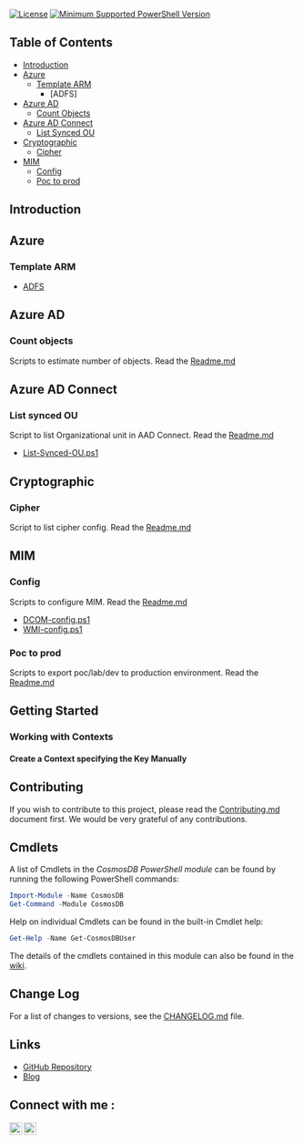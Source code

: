 [![License](https://img.shields.io/badge/License-MIT-blue.svg)]()
[![Minimum Supported PowerShell Version](https://img.shields.io/badge/PS-5.1-blue.svg)]()

## Table of Contents
- [Introduction](#introduction)
- [Azure](#Azure)
  - [Template ARM](#Template-ARM)
    - [ADFS]
- [Azure AD](#Azure-AD)
  - [Count Objects](#Count-Objects)
- [Azure AD Connect](#Azure-AD-Connect)
  - [List Synced OU](#List-Synced-OU)
- [Cryptographic](#Cryptographic)
  - [Cipher](#Cipher)
- [MIM](#MIM)
  - [Config](#config)
  - [Poc to prod](#poc-to-prod)
## Introduction

## Azure
### Template ARM
* [ADFS](https://github.com/IdSec-Inc/Public/blob/master/Azure/Template%20ARM/ADFS/README.txt)

## Azure AD
### Count objects
Scripts to estimate number of objects.
Read the [Readme.md](https://github.com/IdSec-Inc/Public/blob/master/Azure%20AD/Count%20Objects/README.md)

## Azure AD Connect
### List synced OU
Script to list Organizational unit in AAD Connect.
Read the [Readme.md](https://github.com/IdSec-Inc/Public/blob/master/Azure%20AD%20Connect/README.md)
* [List-Synced-OU.ps1](https://github.com/IdSec-Inc/Public/blob/master/Azure%20AD%20Connect/List%20Synced%20OU/List-Synced-OU.ps1)

## Cryptographic
### Cipher
Script to list cipher config.
Read the [Readme.md](https://github.com/IdSec-Inc/Public/blob/master/Cryptographic/Cipher/README.md)

## MIM
### Config
Scripts to configure MIM.
Read the [Readme.md](https://github.com/IdSec-Inc/Public/blob/master/MIM/Config/README.md)
* [DCOM-config.ps1](https://github.com/IdSec-Inc/Public/blob/master/MIM/Config/DCOM-config.ps1)
* [WMI-config.ps1](https://github.com/IdSec-Inc/Public/blob/master/MIM/Config/WMI-config.ps1)

### Poc to prod
Scripts to export poc/lab/dev to production environment.
Read the [Readme.md](https://github.com/IdSec-Inc/Public/blob/master/MIM/Poc%20to%20Prod/README.md)




## Getting Started
### Working with Contexts

#### Create a Context specifying the Key Manually

## Contributing

If you wish to contribute to this project, please read the [Contributing.md](/.github/CONTRIBUTING.md)
document first. We would be very grateful of any contributions.

## Cmdlets

A list of Cmdlets in the _CosmosDB PowerShell module_ can be found by running the
following PowerShell commands:

```PowerShell
Import-Module -Name CosmosDB
Get-Command -Module CosmosDB
```

Help on individual Cmdlets can be found in the built-in Cmdlet help:

```PowerShell
Get-Help -Name Get-CosmosDBUser
```

The details of the cmdlets contained in this module can also be
found in the [wiki](https://github.com/PlagueHO/CosmosDB/wiki).

## Change Log

For a list of changes to versions, see the [CHANGELOG.md](CHANGELOG.md) file.

## Links

- [GitHub Repository](https://github.com/PlagueHO/CosmosDB/)
- [Blog](https://dscottraynsford.wordpress.com/)

## Connect with me :
[<img align="left" alt="codeSTACKr | Twitter" width="22px" src="https://cdn.jsdelivr.net/npm/simple-icons@v3/icons/twitter.svg" />][twitter]
[<img align="left" alt="codeSTACKr | LinkedIn" width="22px" src="https://cdn.jsdelivr.net/npm/simple-icons@v3/icons/linkedin.svg" />][linkedin]
<br />
<!-- This section you create this variables that are used above -->
[twitter]: https://twitter.com/IdSec_inc
[linkedin]: https://www.linkedin.com/in/idsec-inc-1881b21a9/